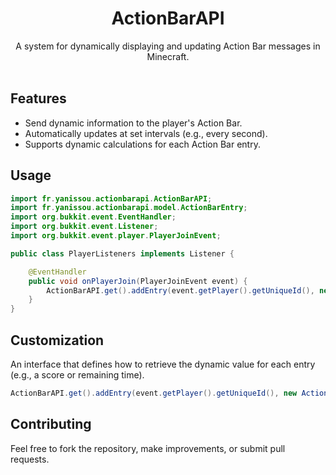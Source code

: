 <div align="center">

# ActionBarAPI

A system for dynamically displaying and updating Action Bar messages in Minecraft.
<br/><br/>
</div>

## Features

- Send dynamic information to the player's Action Bar.
- Automatically updates at set intervals (e.g., every second).
- Supports dynamic calculations for each Action Bar entry.

## Usage

```java
import fr.yanissou.actionbarapi.ActionBarAPI;
import fr.yanissou.actionbarapi.model.ActionBarEntry;
import org.bukkit.event.EventHandler;
import org.bukkit.event.Listener;
import org.bukkit.event.player.PlayerJoinEvent;

public class PlayerListeners implements Listener {

    @EventHandler
    public void onPlayerJoin(PlayerJoinEvent event) {
        ActionBarAPI.get().addEntry(event.getPlayer().getUniqueId(), new ActionBarEntry("welcome", () -> "§aS§ba§cl§du§t §r!"));
    }
}
```

## Customization

An interface that defines how to retrieve the dynamic value for each entry (e.g., a score or remaining time).

```java
ActionBarAPI.get().addEntry(event.getPlayer().getUniqueId(), new ActionBarEntry("level", () -> String.valueOf(player.getLevel())));
```

## Contributing

Feel free to fork the repository, make improvements, or submit pull requests.
